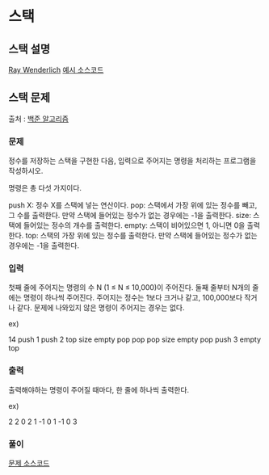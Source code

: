 # 스택

## 스택 설명

[Ray Wenderlich](https://github.com/raywenderlich/swift-algorithm-club/tree/master/Stack)
[예시 소스코드](https://github.com/becomingmacker/Cpp-Algorithm/blob/master/Stack/Stack.cpp)

## 스택 문제

출처 : [백준 알고리즘](https://www.acmicpc.net/problem/10828)

### 문제

정수를 저장하는 스택을 구현한 다음, 입력으로 주어지는 명령을 처리하는 프로그램을 작성하시오.

명령은 총 다섯 가지이다.

push X: 정수 X를 스택에 넣는 연산이다.
pop: 스택에서 가장 위에 있는 정수를 빼고, 그 수를 출력한다. 만약 스택에 들어있는 정수가 없는 경우에는 -1을 출력한다.
size: 스택에 들어있는 정수의 개수를 출력한다.
empty: 스택이 비어있으면 1, 아니면 0을 출력한다.
top: 스택의 가장 위에 있는 정수를 출력한다. 만약 스택에 들어있는 정수가 없는 경우에는 -1을 출력한다.

### 입력

첫째 줄에 주어지는 명령의 수 N (1 ≤ N ≤ 10,000)이 주어진다. 둘째 줄부터 N개의 줄에는 명령이 하나씩 주어진다. 주어지는 정수는 1보다 크거나 같고, 100,000보다 작거나 같다. 문제에 나와있지 않은 명령이 주어지는 경우는 없다.

ex) 

14
push 1
push 2
top
size
empty
pop
pop
pop
size
empty
pop
push 3
empty
top

### 출력

출력해야하는 명령이 주어질 때마다, 한 줄에 하나씩 출력한다.

ex)

2
2
0
2
1
-1
0
1
-1
0
3

### 풀이

[문제 소스코드](https://github.com/becomingmacker/Cpp-Algorithm/blob/master/Stack/StackQ.cpp)